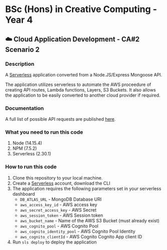 # BSc (Hons) in Creative Computing - Year 4

## ☁️ Cloud Application Development - CA#2 Scenario 2

### Description

A [Serverless](https://www.serverless.com/) application converted from a Node.JS/Express Mongoose API.

The application utilizes serverless to automate the AWS proceedure of creating API routes, Lambda functions, Layers, S3 Buckets. It also allows the application to be easily converted to another cloud provider if required.

### Documentation

A full list of possible API requests are published [here](https://documenter.getpostman.com/view/9152223/Tz5tYG2M).

### What you need to run this code

1. Node (14.15.4)
2. NPM (7.5.2)
3. Serverless (2.30.1)

### How to run this code

1. Clone this repository to your local machine.
2. Create a [Serverless](https://app.serverless.com/) account, download the CLI
3. The application requires the following parameters set in your serverless dashboard
   - `DB_ATLAS_URL` - MongoDB Database URI
   - `aws_access_key_id` - AWS access key
   - `aws_secret_access_key` - AWS Secret
   - `aws_session_token` - AWS Session token
   - `aws_bucket_name` - Name of the AWS S3 Bucket (must already exist)
   - `aws_cognito_pool` - AWS Cognito Pool
   - `aws_cognito_identity_pool` - AWS Cognito Pool Identity
   - `aws_cognito_clientId` - AWS Cognito Cognito App client ID
4. Run `sls deploy` to deploy the application
